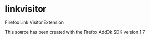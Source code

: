 linkvisitor
===========

Firefox Link Visitor Extension

This source has been created with the Firefox AddOk SDK version 1.7
